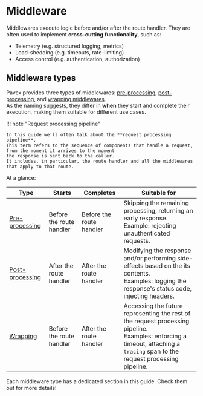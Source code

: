 # Middleware

Middlewares execute logic before and/or after the route handler.
They are often used to implement **cross-cutting functionality**, such as:

- Telemetry (e.g. structured logging, metrics)
- Load-shedding (e.g. timeouts, rate-limiting)
- Access control (e.g. authentication, authorization)

## Middleware types

Pavex provides three types of middlewares: [pre-processing], [post-processing], and [wrapping middlewares].\
As the naming suggests, they differ in **when** they start and complete their execution, making them suitable for different use cases.

!!! note "Request processing pipeline"

    In this guide we'll often talk about the **request processing pipeline**.  
    This term refers to the sequence of components that handle a request, from the moment it arrives to the moment 
    the response is sent back to the caller.  
    It includes, in particular, the route handler and all the middlewares that apply to that route.

At a glance:

| Type              | Starts                   | Completes                | Suitable for                                                                                                                                                                     |
| ----------------- | ------------------------ | ------------------------ | -------------------------------------------------------------------------------------------------------------------------------------------------------------------------------- |
| [Pre-processing]  | Before the route handler | Before the route handler | Skipping the remaining processing, returning an early response.<br/> Example: rejecting unauthenticated requests.                                                                |
| [Post-processing] | After the route handler  | After the route handler  | Modifying the response and/or performing side-effects based on the its contents.<br/>Examples: logging the response's status code, injecting headers.                            |
| [Wrapping]        | Before the route handler | After the route handler  | Accessing the future representing the rest of the request processing pipeline.<br/>Examples: enforcing a timeout, attaching a `tracing` span to the request processing pipeline. |

Each middleware type has a dedicated section in this guide. Check them out for more details!

[pre-processing]: ./pre_processing.md
[post-processing]: ./post_processing.md
[wrapping middlewares]: ./wrapping.md
[Pre-processing]: ./pre_processing.md
[Post-processing]: ./post_processing.md
[Wrapping]: ./wrapping.md
